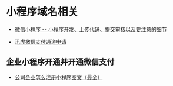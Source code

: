 # 小程序域名相关

- [微信小程序 -- 小程序开发、上传代码、提交审核以及要注意的细节](https://blog.csdn.net/qq_41638795/article/details/103728887)

- [迅虎微信支付通道申请](https://admin.xunhuweb.com/channel)

## 企业小程序开通并开通微信支付

- [公司企业怎么注册小程序图文（最全）](https://zhuanlan.zhihu.com/p/92561668)
